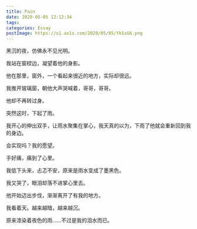 ```yaml
---
title: Pain
date: 2020-05-05 12:12:34
tags:
categories: Essay
postImage: https://s1.ax1x.com/2020/05/05/YkSsG6.png
---
```


黑沉的夜，仿佛永不见光明。

我站在窗棂边，凝望着他的身影。

他在那里，窗外，一个看起来很近的地方，实际却很远。

<!--more-->

我推开玻璃窗，朝他大声哭喊着，哥哥，哥哥。

他却不再转过身。

突然这时，下起了雨。

我开心的伸出双手，让雨水聚集在掌心，我天真的以为，下雨了他就会重新回到我的身边。

会实现吗？我的愿望。

手好痛，痛到了心里。

我低下头来，忐忑不安，原来是雨水变成了墨黑色。

我又哭了，眼泪却落不进掌心里去。

他开始迈出步伐，渐渐离开了有我的地方。

我看着天。越来越暗，越来越沉。

原来漆染着夜色的雨……不过是我的泪水而已。